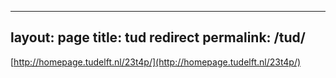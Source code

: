 
---
layout: page
title: tud redirect
permalink: /tud/
---


[http://homepage.tudelft.nl/23t4p/](http://homepage.tudelft.nl/23t4p/)
